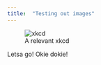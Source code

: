 ```yaml
---
title:  "Testing out images"
---
```


<figure>
	<img src="https://imgs.xkcd.com/comics/app.png" alt="xkcd">
	<figcaption>A relevant xkcd</figcaption>
</figure>

Letsa go! Okie dokie!
